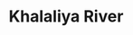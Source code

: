 ---
title: "Khalaliya River"
title_bn: "খালালিয়া নদী"
description: "Khalaliya river starts from Sadarpur & Shimultola and ends at the Khajanchi river."
---
